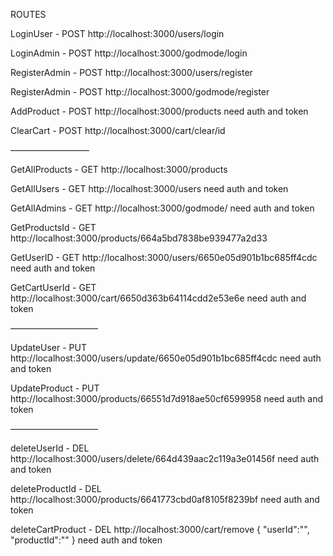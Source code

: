 ROUTES

LoginUser - POST
http://localhost:3000/users/login

LoginAdmin - POST
http://localhost:3000/godmode/login

RegisterAdmin - POST
http://localhost:3000/users/register

RegisterAdmin - POST
http://localhost:3000/godmode/register

AddProduct - POST
http://localhost:3000/products
need auth and token

ClearCart - POST
http://localhost:3000/cart/clear/id

—————————

GetAllProducts - GET
http://localhost:3000/products

GetAllUsers - GET
http://localhost:3000/users
need auth and token

GetAllAdmins - GET
http://localhost:3000/godmode/
need auth and token

GetProductsId - GET
http://localhost:3000/products/664a5bd7838be939477a2d33

GetUserID - GET
http://localhost:3000/users/6650e05d901b1bc685ff4cdc
need auth and token

GetCartUserId - GET
http://localhost:3000/cart/6650d363b64114cdd2e53e6e
need auth and token


——————————

UpdateUser - PUT
http://localhost:3000/users/update/6650e05d901b1bc685ff4cdc
need auth and token

UpdateProduct - PUT
http://localhost:3000/products/66551d7d918ae50cf6599958
need auth and token

——————————

deleteUserId - DEL
http://localhost:3000/users/delete/664d439aac2c119a3e01456f
need auth and token

deleteProductId - DEL
http://localhost:3000/products/6641773cbd0af8105f8239bf
need auth and token

deleteCartProduct - DEL
http://localhost:3000/cart/remove
{
	"userId":"",
	"productId":""
}
need auth and token
